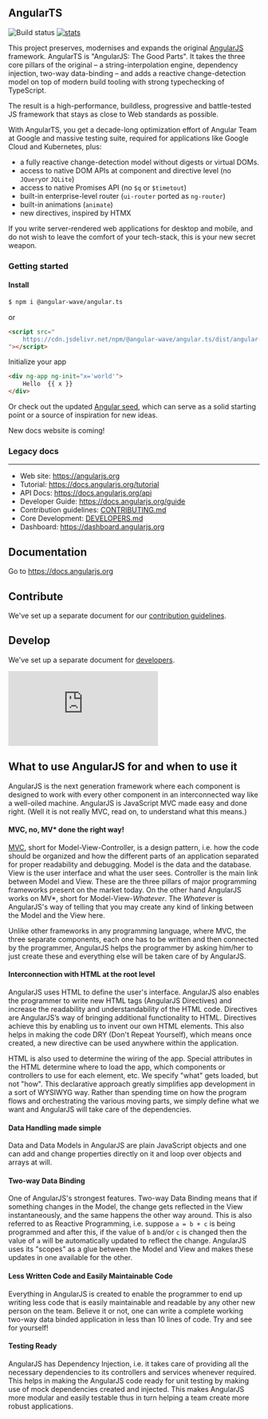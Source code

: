AngularTS 
--------------------

![Build status](https://github.com/Angular-Wave/angular.ts/actions/workflows/ci.yml/badge.svg)
[![stats](https://data.jsdelivr.com/v1/package/npm/@angular-wave/angular.ts/badge?style=rounded)](https://www.jsdelivr.com/package/npm/@angular-wave/angular.ts) 

This project preserves, modernises and expands the original [AngularJS](https://github.com/angular/angular.js) 
framework. AngularTS is "AngularJS: The Good Parts". It takes the three core pillars of the original &ndash; a string-interpolation engine, 
dependency injection, two-way data-binding &ndash; and adds a reactive change-detection model on top of modern build tooling with strong typechecking of TypeScript. 

The result is a high-performance, buildless, progressive and battle-tested JS framework that stays as close to Web standards as possible. 

With AngularTS, you get a decade-long optimization effort of Angular Team at Google and massive testing suite, required for applications like Google Cloud and Kubernetes, plus:
- a fully reactive change-detection model without digests or virtual DOMs.
- access to native DOM APIs at component and directive level (no `JQuery`or `JQLite`)
- access to native Promises API (no `$q` or `$timetout`)
- built-in enterprise-level router (`ui-router` ported as `ng-router`)
- built-in animations (`animate`)
- new directives, inspired by HTMX

If you write server-rendered web applications for desktop and mobile, and do not wish to leave the comfort of your tech-stack, this is your new secret weapon.

### Getting started

#### Install

```bash
$ npm i @angular-wave/angular.ts

```
or

```html
<script src="
    https://cdn.jsdelivr.net/npm/@angular-wave/angular.ts/dist/angular-ts.umd.min.js
"></script>
```

Initialize your app

```html
<div ng-app ng-init="x='world'">
    Hello  {{ x }}
</div>
```

Or check out the updated [Angular seed](https://github.com/Angular-Wave/angular-seed), which can serve as a solid starting point 
or a source of inspiration for new ideas.

New docs website is coming!

### Legacy docs
--------------------

* Web site: https://angularjs.org
* Tutorial: https://docs.angularjs.org/tutorial
* API Docs: https://docs.angularjs.org/api
* Developer Guide: https://docs.angularjs.org/guide
* Contribution guidelines: [CONTRIBUTING.md](CONTRIBUTING.md)
* Core Development: [DEVELOPERS.md](DEVELOPERS.md)
* Dashboard: https://dashboard.angularjs.org


Documentation
--------------------
Go to https://docs.angularjs.org

Contribute
--------------------

We've set up a separate document for our
[contribution guidelines](https://github.com/angular/angular.js/blob/master/CONTRIBUTING.md).

Develop
--------------------

We've set up a separate document for
[developers](https://github.com/angular/angular.js/blob/master/DEVELOPERS.md).


[![Analytics](https://ga-beacon.appspot.com/UA-8594346-11/angular.js/README.md?pixel)](https://github.com/igrigorik/ga-beacon)

What to use AngularJS for and when to use it
---------
AngularJS is the next generation framework where each component is designed to work with every other
component in an interconnected way like a well-oiled machine. AngularJS is JavaScript MVC made easy
and done right. (Well it is not really MVC, read on, to understand what this means.)

#### MVC, no, MV* done the right way!
[MVC](https://en.wikipedia.org/wiki/Model%E2%80%93view%E2%80%93controller), short for
Model-View-Controller, is a design pattern, i.e. how the code should be organized and how the
different parts of an application separated for proper readability and debugging. Model is the data
and the database. View is the user interface and what the user sees. Controller is the main link
between Model and View. These are the three pillars of major programming frameworks present on the
market today. On the other hand AngularJS works on MV*, short for Model-View-_Whatever_. The
_Whatever_ is AngularJS's way of telling that you may create any kind of linking between the Model
and the View here.

Unlike other frameworks in any programming language, where MVC, the three separate components, each
one has to be written and then connected by the programmer, AngularJS helps the programmer by asking
him/her to just create these and everything else will be taken care of by AngularJS.

#### Interconnection with HTML at the root level
AngularJS uses HTML to define the user's interface. AngularJS also enables the programmer to write
new HTML tags (AngularJS Directives) and increase the readability and understandability of the HTML
code. Directives are AngularJS’s way of bringing additional functionality to HTML. Directives
achieve this by enabling us to invent our own HTML elements. This also helps in making the code DRY
(Don't Repeat Yourself), which means once created, a new directive can be used anywhere within the
application.

HTML is also used to determine the wiring of the app. Special attributes in the HTML determine where
to load the app, which components or controllers to use for each element, etc. We specify "what"
gets loaded, but not "how". This declarative approach greatly simplifies app development in a sort
of WYSIWYG way. Rather than spending time on how the program flows and orchestrating the various
moving parts, we simply define what we want and AngularJS will take care of the dependencies.

#### Data Handling made simple
Data and Data Models in AngularJS are plain JavaScript objects and one can add and change properties
directly on it and loop over objects and arrays at will.

#### Two-way Data Binding
One of AngularJS's strongest features. Two-way Data Binding means that if something changes in the
Model, the change gets reflected in the View instantaneously, and the same happens the other way
around. This is also referred to as Reactive Programming, i.e. suppose `a = b + c` is being
programmed and after this, if the value of `b` and/or `c` is changed then the value of `a` will be
automatically updated to reflect the change. AngularJS uses its "scopes" as a glue between the Model
and View and makes these updates in one available for the other.

#### Less Written Code and Easily Maintainable Code
Everything in AngularJS is created to enable the programmer to end up writing less code that is
easily maintainable and readable by any other new person on the team. Believe it or not, one can
write a complete working two-way data binded application in less than 10 lines of code. Try and see
for yourself!

#### Testing Ready
AngularJS has Dependency Injection, i.e. it takes care of providing all the necessary dependencies
to its controllers and services whenever required. This helps in making the AngularJS code ready for
unit testing by making use of mock dependencies created and injected. This makes AngularJS more
modular and easily testable thus in turn helping a team create more robust applications.
